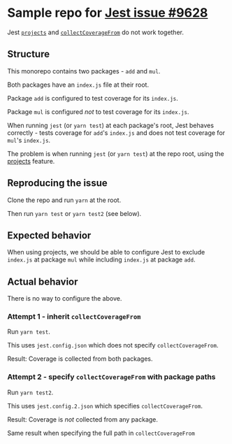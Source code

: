 # Sample repo for [Jest issue #9628](https://github.com/facebook/jest/issues/9628)

Jest [`projects`](https://jestjs.io/docs/en/configuration.html#projects-arraystring--projectconfig) and [`collectCoverageFrom`](https://jestjs.io/docs/en/configuration.html#collectcoveragefrom-array) do not work together.

## Structure

This monorepo contains two packages - `add` and `mul`.

Both packages have an `index.js` file at their root.

Package `add` is configured to test coverage for its `index.js`.

Package `mul` is configured *not* to test coverage for its `index.js`.

When running `jest` (or `yarn test`) at each package's root, Jest behaves correctly - tests coverage for `add`'s `index.js` and does not test coverage for `mul`'s `index.js`.

The problem is when running `jest` (or `yarn test`) at the repo root, using the [projects](https://jestjs.io/docs/en/configuration.html#projects-arraystring--projectconfig) feature.

## Reproducing the issue

Clone the repo and run `yarn` at the root.

Then run `yarn test` or `yarn test2` (see below).

## Expected behavior

When using projects, we should be able to configure Jest to exclude `index.js` at package `mul` while including `index.js` at package `add`.

## Actual behavior

There is no way to configure the above.

### Attempt 1 - inherit `collectCoverageFrom`

Run `yarn test`.

This uses `jest.config.json` which does not specify `collectCoverageFrom`.

Result: Coverage is collected from both packages.

### Attempt 2 - specify `collectCoverageFrom` with package paths

Run `yarn test2`.

This uses `jest.config.2.json` which specifies `collectCoverageFrom`.

Result: Coverage is *not* collected from any package.

Same result when specifying the full path in `collectCoverageFrom`
